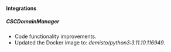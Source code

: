 #### Integrations

##### CSCDomainManager
- Code functionality improvements.
- Updated the Docker image to: *demisto/python3:3.11.10.116949*.